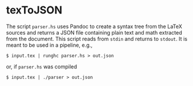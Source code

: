 # texToJSON

The script `parser.hs` uses Pandoc to create a syntax tree from the LaTeX sources and returns a JSON file containing plain text and math extracted from the document. This script reads from `stdin` and returns to `stdout`. It is meant to be used in a pipeline, e.g.,

```
$ input.tex | runghc parser.hs > out.json
```

or, if `parser.hs` was compiled

```
$ input.tex | ./parser > out.json
```


